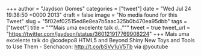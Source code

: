 
+++
author = "Jaydson Gomes"
categories = ["tweet"]
date = "Wed Jul 24 19:38:50 +0000 2013"
draft = false
image = "No media found for this Tweet"
slug = "5f02ef02515ed8e8ea7b5aac325b0b470ea95dbb"
tags = ["tweet"]
title = """Mais uma excelente talk d..."""
tweet = true
tweet_url = "https://twitter.com/jaydson/status/360121917769908224"
+++
Mais uma excelente talk do @codepo8 HTML5 and Beyond Shiny New Toys and Tools to Use Them - Senchacon: http://t.co/bSVy1uV5Tb via @youtube
